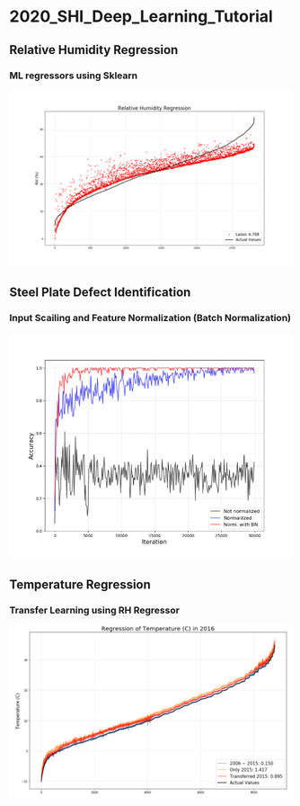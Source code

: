 # 2020_SHI_Deep_Learning_Tutorial

## Relative Humidity Regression

### ML regressors using Sklearn 

![RHR](./image_files/RH_regression_plots.gif)

## Steel Plate Defect Identification

### Input Scailing and Feature Normalization (Batch Normalization)

![ANN](./image_files/ANN_accr_normalization_effect.png)

## Temperature Regression

### Transfer Learning using RH Regressor

![TL](./image_files/temp_regression_transfer_learning_effect.png)

